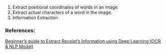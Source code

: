 1. Extract positional coordinates of words in an image
2. Extract actual characters of a word in the image.
3. Information Extraction








### References:

[Beginner’s guide to Extract Receipt’s Information using Deep Learning (OCR & NLP Model)
](https://medium.com/mynextdeveloper/information-extraction-receipt-ocr-scan-deep-learning-1e68ce5a9ae7)
